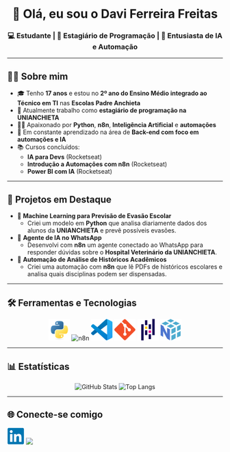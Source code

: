 <h1 align="center">👋 Olá, eu sou o Davi Ferreira Freitas</h1>
<h3 align="center">💻 Estudante | 🚀 Estagiário de Programação | 🤖 Entusiasta de IA e Automação</h3>

---

## 🙋‍♂️ Sobre mim
- 🎓 Tenho **17 anos** e estou no **2º ano do Ensino Médio integrado ao Técnico em TI** nas **Escolas Padre Anchieta**  
- 💼 Atualmente trabalho como **estagiário de programação na UNIANCHIETA**  
- 🧑‍💻 Apaixonado por **Python**, **n8n**, **Inteligência Artificial** e **automações**  
- 🔎 Em constante aprendizado na área de **Back-end com foco em automações e IA**  
- 📚 Cursos concluídos:  
  - **IA para Devs** (Rocketseat)  
  - **Introdução a Automações com n8n** (Rocketseat)  
  - **Power BI com IA** (Rocketseat)  

---

## 🚀 Projetos em Destaque
- 🤖 **Machine Learning para Previsão de Evasão Escolar**  
  - Criei um modelo em **Python** que analisa diariamente dados dos alunos da **UNIANCHIETA** e prevê possíveis evasões.
- 💬 **Agente de IA no WhatsApp**  
  - Desenvolvi com **n8n** um agente conectado ao WhatsApp para responder dúvidas sobre o **Hospital Veterinário da UNIANCHIETA**.
- 📑 **Automação de Análise de Históricos Acadêmicos**  
  - Criei uma automação com **n8n** que lê PDFs de históricos escolares e analisa quais disciplinas podem ser dispensadas.

---

## 🛠️ Ferramentas e Tecnologias

<p align="center">
  <img src="https://raw.githubusercontent.com/devicons/devicon/master/icons/python/python-original.svg" alt="Python" width="50"/>
  <img src="https://avatars.githubusercontent.com/u/45487711?s=200&v=4" alt="n8n" width="50"/> 
  <img src="https://raw.githubusercontent.com/devicons/devicon/master/icons/vscode/vscode-original.svg" alt="VSCode" width="50"/>
  <img src="https://raw.githubusercontent.com/devicons/devicon/master/icons/git/git-original.svg" alt="Git" width="50"/>
  <img src="https://raw.githubusercontent.com/devicons/devicon/master/icons/pandas/pandas-original.svg" alt="Pandas" width="50"/>
  <img src="https://raw.githubusercontent.com/devicons/devicon/master/icons/numpy/numpy-original.svg" alt="NumPy" width="50"/>
</p>

---

## 📊 Estatísticas
<p align="center">
  <img src="https://github-readme-stats.vercel.app/api?username=davizinhoow&show_icons=true&theme=radical" alt="GitHub Stats"/>
  <img src="https://github-readme-stats.vercel.app/api/top-langs/?username=davizinhoow&layout=compact&theme=radical" alt="Top Langs"/>
</p>

---

## 🌐 Conecte-se comigo
<p align="left">
  <a href="https://www.linkedin.com/in/davi-freitas-789317352/" target="_blank"><img src="https://raw.githubusercontent.com/devicons/devicon/master/icons/linkedin/linkedin-original.svg" width="40"/></a>
  <a href="mailto:davizinho.f.freitas@gmail.com"><img src="https://cdn-icons-png.flaticon.com/512/732/732200.png" width="40"/></a>
</p>
